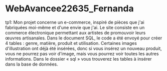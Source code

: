 # WebAvancee22635_Fernanda

tp1:
Mon projet concerne un e-commerce, inspiré de pièces que j'ai fabriquées moi-même et d'une envie que j'ai. Le site consiste en un commerce électronique permettant aux artistes de promouvoir leurs œuvres artisanales. Dans le document SQL, le code a été envoyé pour créer 4 tables : genre, matière, produit et utilisation.
Certaines images d'illustration ont déjà été insérées, donc si vous insérez un nouveau produit, vous ne pourrez pas voir d'image, mais vous pourrez voir toutes les autres informations.
Dans le dossier « sql » vous trouverez les tables à insérer dans la base de données.

